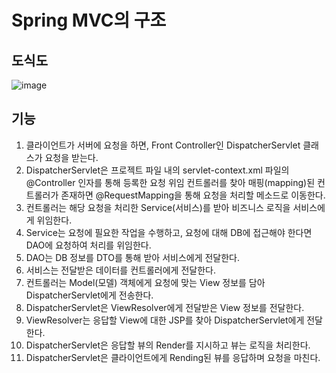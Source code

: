 # Spring MVC의 구조
## 도식도
![image](https://github.com/user-attachments/assets/03379ba9-1e8b-4ff9-8530-f8c4e04c4300)
## 기능
1. 클라이언트가 서버에 요청을 하면, Front Controller인 DispatcherServlet 클래스가 요청을 받는다.
2. DispatcherServlet은 프로젝트 파일 내의 servlet-context.xml 파일의 @Controller 인자를 통해 등록한 요청 위임 컨트롤러를 찾아 매핑(mapping)된 컨트롤러가 존재하면 @RequestMapping을 통해 요청을 처리할 메소드로 이동한다.
3. 컨트롤러는 해당 요청을 처리한 Service(서비스)를 받아 비즈니스 로직을 서비스에게 위임한다.
4. Service는 요청에 필요한 작업을 수행하고, 요청에 대해 DB에 접근해야 한다면 DAO에 요청하여 처리를 위임한다.
5. DAO는 DB 정보를 DTO를 통해 받아 서비스에게 전달한다.
6. 서비스는 전달받은 데이터를 컨트롤러에게 전달한다.
7. 컨트롤러는 Model(모델) 객체에게 요청에 맞는 View 정보를 담아 DispatcherServlet에게 전송한다.
8. DispatcherServlet은 ViewResolver에게 전달받은 View 정보를 전달한다.
9. ViewResolver는 응답할 View에 대한 JSP를 찾아 DispatcherServlet에게 전달한다.
10. DispatcherServlet은 응답할 뷰의 Render를 지시하고 뷰는 로직을 처리한다.
11. DispatcherServlet은 클라이언트에게 Rending된 뷰를 응답하며 요청을 마친다.
